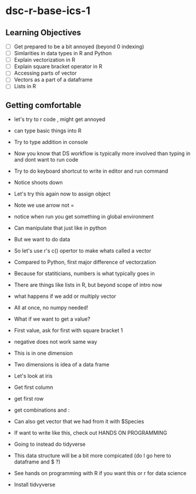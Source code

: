 # dsc-r-base-ics-1


## Learning Objectives 

* [ ] Get prepared to be a bit annoyed (beyond 0 indexing) 
* [ ] Simlarities in data types in R and Python
* [ ] Explain vectorization in R 
* [ ] Explain square bracket operator in R 
* [ ] Accessing parts of vector
* [ ] Vectors as a part of a dataframe 
* [ ] Lists in R 

## Getting comfortable

* let's try to r code , might get annoyed 
* can type basic things into R
* Try to type addition in console
* Now you know that DS workflow is typically more involved than typing in and dont want to run code
* Try to do keyboard shortcut to write in editor and run command 
* Notice shoots down

* Let's try this again now to assign object
* Note we use arrow not = 
* notice when run you get something in global environment 

* Can manipulate that just like in python
* But we want to do data
* So let's use r's c() opertor to make whats called a vector
* Compared to Python, first major difference of vectorzation
* Because for statiticians, numbers is what typically goes in 
* There are things like lists in R, but beyond scope of intro now
* what happens if we add or multiply vector
* All at once, no numpy needed! 

* What if we want to get a value? 
* First value, ask for first with square bracket 1 
* negative does not work same way 

* This is in one dimension

* Two dimensions is idea of a data frame 
* Let's look at iris
* Get first column
* get first row
* get combinations and : 

* Can also get vector that we had from it with $Species

* If want to write like this, check out HANDS ON PROGRAMMING
* Going to instead do tidyverse 

* This data structure will be a bit more compicated (do I go here to dataframe and $ ?)
* See hands on programming with R if you want this or r for data science 

* Install tidvyverse 


